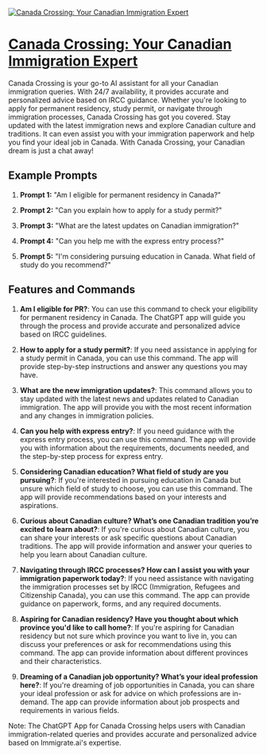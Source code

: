 [![Canada Crossing: Your Canadian Immigration Expert](https://files.oaiusercontent.com/file-0BeKSkUNZ4cASVL04p7EP5C3?se=2123-10-16T22%3A29%3A31Z&sp=r&sv=2021-08-06&sr=b&rscc=max-age%3D31536000%2C%20immutable&rscd=attachment%3B%20filename%3D965b357c-e37c-4a69-b7f5-6248f605fbf2.png&sig=iguf27egzEEmYIBkQaaMy%2BvZU3vKS8OaED/lvHI3BE4%3D)](https://chat.openai.com/g/g-eqDPB7qcR-canada-crossing-your-canadian-immigration-expert)

# [Canada Crossing: Your Canadian Immigration Expert](https://chat.openai.com/g/g-eqDPB7qcR-canada-crossing-your-canadian-immigration-expert)

Canada Crossing is your go-to AI assistant for all your Canadian immigration queries. With 24/7 availability, it provides accurate and personalized advice based on IRCC guidance. Whether you're looking to apply for permanent residency, study permit, or navigate through immigration processes, Canada Crossing has got you covered. Stay updated with the latest immigration news and explore Canadian culture and traditions. It can even assist you with your immigration paperwork and help you find your ideal job in Canada. With Canada Crossing, your Canadian dream is just a chat away!

## Example Prompts

1. **Prompt 1:** "Am I eligible for permanent residency in Canada?"

2. **Prompt 2:** "Can you explain how to apply for a study permit?"

3. **Prompt 3:** "What are the latest updates on Canadian immigration?"

4. **Prompt 4:** "Can you help me with the express entry process?"

5. **Prompt 5:** "I'm considering pursuing education in Canada. What field of study do you recommend?"

## Features and Commands

1. **Am I eligible for PR?**: You can use this command to check your eligibility for permanent residency in Canada. The ChatGPT app will guide you through the process and provide accurate and personalized advice based on IRCC guidelines.

2. **How to apply for a study permit?**: If you need assistance in applying for a study permit in Canada, you can use this command. The app will provide step-by-step instructions and answer any questions you may have.

3. **What are the new immigration updates?**: This command allows you to stay updated with the latest news and updates related to Canadian immigration. The app will provide you with the most recent information and any changes in immigration policies.

4. **Can you help with express entry?**: If you need guidance with the express entry process, you can use this command. The app will provide you with information about the requirements, documents needed, and the step-by-step process for express entry.

5. **Considering Canadian education? What field of study are you pursuing?**: If you're interested in pursuing education in Canada but unsure which field of study to choose, you can use this command. The app will provide recommendations based on your interests and aspirations.

6. **Curious about Canadian culture? What’s one Canadian tradition you’re excited to learn about?**: If you're curious about Canadian culture, you can share your interests or ask specific questions about Canadian traditions. The app will provide information and answer your queries to help you learn about Canadian culture.

7. **Navigating through IRCC processes? How can I assist you with your immigration paperwork today?**: If you need assistance with navigating the immigration processes set by IRCC (Immigration, Refugees and Citizenship Canada), you can use this command. The app can provide guidance on paperwork, forms, and any required documents.

8. **Aspiring for Canadian residency? Have you thought about which province you'd like to call home?**: If you're aspiring for Canadian residency but not sure which province you want to live in, you can discuss your preferences or ask for recommendations using this command. The app can provide information about different provinces and their characteristics.

9. **Dreaming of a Canadian job opportunity? What’s your ideal profession here?**: If you're dreaming of job opportunities in Canada, you can share your ideal profession or ask for advice on which professions are in-demand. The app can provide information about job prospects and requirements in various fields.

Note: The ChatGPT App for Canada Crossing helps users with Canadian immigration-related queries and provides accurate and personalized advice based on Immigrate.ai's expertise.
